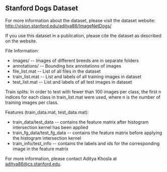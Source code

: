 Stanford Dogs Dataset
---------------------

For more information about the dataset, please visit the dataset website:
  http://vision.stanford.edu/aditya86/ImageNetDogs/

If you use this dataset in a publication, please cite the dataset as
described on the website.

File Information:
 - images/
    -- Images of different breeds are in separate folders
 - annotations/
    -- Bounding box annotations of images
 - file_list.mat
    -- List of all files in the dataset
 - train_list.mat
    -- List and labels of all training images in dataset
 - test_list.mat
    -- List and labels of all test images in dataset

Train splits:
 In order to test with fewer than 100 images per class, the first
 n indices for each class in train_list.mat were used, where n is
 the number of training images per class.

Features (train_data.mat, test_data.mat):
 - train_data/test_data
   -- contains the feature matrix after histogram intersection kernel has been applied
 - train_fg_data/test_fg_data
   -- contains the feature matrix before applying the histogram intersection kernel
 - train_info/test_info
   -- contains the labels and ids for the corresponding image in the feature matrix

For more information, please contact Aditya Khosla at aditya86@cs.stanford.edu.
